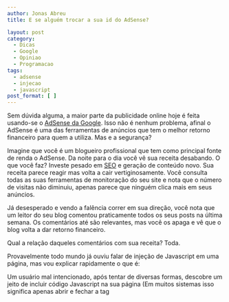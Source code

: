 ```yaml
---
author: Jonas Abreu
title: E se alguém trocar a sua id do AdSense?

layout: post
category:
  - Dicas
  - Google
  - Opiniao
  - Programacao
tags:
  - adsense
  - injecao
  - javascript
post_format: [ ]
---
```

Sem dúvida alguma, a maior parte da publicidade online hoje é feita usando-se o [AdSense da Google][1]. Isso não é nenhum problema, afinal o AdSense é uma das ferramentas de anúncios que tem o melhor retorno financeiro para quem a utiliza. Mas e a segurança?

Imagine que você é um blogueiro profissional que tem como principal fonte de renda o AdSense. Da noite para o dia você vê sua receita desabando. O que você faz? Investe pesado em [SEO][2] e geração de conteúdo novo. Sua receita parece reagir mas volta a cair vertiginosamente. Você consulta todas as suas ferramentas de monitoração do seu site e nota que o número de visitas não diminuiu, apenas parece que ninguém clica mais em seus anúncios.

Já desesperado e vendo a falência correr em sua direção, você nota que um leitor do seu blog comentou praticamente todos os seus posts na última semana. Os comentários até são relevantes, mas você os apaga e vê que o blog volta a dar retorno financeiro.

Qual a relação daqueles comentários com sua receita? Toda.

Provavelmente todo mundo já ouviu falar de injeção de Javascript em uma página, mas vou explicar rapidamente o que é:

Um usuário mal intencionado, após tentar de diversas formas, descobre um jeito de incluir código Javascript na sua página (Em muitos sistemas isso significa apenas abrir e fechar a tag <script> em um formulário e depois submeter) e usa isso para mudar o comportamento do site.

Javascript é uma linguagem absurdamente poderosa e flexivel (vejam JQuery e Prototype, por exemplo). Além desse poder todo, o navegador constrói uma estrutura com todos os elementos da página que pode ser manipulada livremente por Javascript.

Juntando tudo isso em um bolo só, temos um ataque formidável e de difícil detecção. Como funcionaria esse ataque (aqui pensando apenas num blog, mas a idéia é extensível para muitos outros lugares)? Simples:

1.  Descobre-se uma forma de injetar Javascript na página através dos comentários.
2.  Injeta-se o script junto com um comentário razoável em relação ao post.
3.  Quando o post é exibido e o script é rodado, ele varre a página procurando pela id do AdSense e troca por outra (a do usuário).
4.  Sempre que alguém clicar em um anúncio, o clique será atribuído à id nova, e não à do dono do blog.

E acreditem, é realmente muito fácil fazer um script desses. Mas por que isso funciona?

Como os usuários do AdSense já devem ter notado, você não precisa cadastrar todos os sites onde sua id vai aparecer. Isso significa que a Google não tem como saber qual id deve vir de qual site. Um exemplo disso (mas esse é legal) é um desses plugins para inserir AdSense no WordPress. Em um checkbox você pode destinar para o autor do plugin 5% dos cliques em anúncio que você tiver. Ele faz isso colocando a id dele em 5% dos anúncios.

Mas a Google deveria encontrar um jeito de bloquear isso? Creio que não. Isso é uma característica do AdSense que o deixa bem flexível.

O verdadeiro problema é a injeção de script. Esse é um pesadelo do mundo atual. Sempre que você recebe os dados de uma fonte insegura (no caso qualquer conteúdo gerado por usuários), você deve limpá-lo e garantir que não exista nada que possa comprometer o seu sistema.

Mas isso raramente é feito de forma efetiva (quando é feito…), o que resulta em sites expostos. Já passou muito da hora dos programadores (em especial os que desenvolvem para web) se preocuparem em evitar o bom e velho “‘;DROP TABLE Funcionario;” que alguém colocou em um formulário qualquer por diversão.

**Nota:** Não me lembro de ter visto em lugar algum alguém mencionar um ataque como esse que eu descrevi acima, mas isso não significa que ninguém já esteja usando idéias semelhantes a essa. Segurança é um assunto importante que **deve** ser mais discutido. 
**Posts Relacionados:** 
*   No related posts












 [1]: http://adsense.google.com
 [2]: http://en.wikipedia.org/wiki/Search_Engine_Optimization





